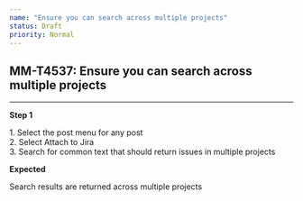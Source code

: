 ```yaml
---
name: "Ensure you can search across multiple projects"
status: Draft
priority: Normal
---
```


## MM-T4537: Ensure you can search across multiple projects

---

**Step 1**

1\. Select the post menu for any post\
2\. Select Attach to Jira\
3\. Search for common text that should return issues in multiple projects

**Expected**

Search results are returned across multiple projects
